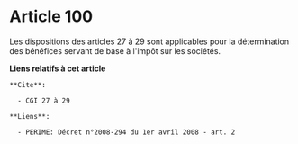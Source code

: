 # Article 100

Les dispositions des articles 27 à 29 sont applicables pour la détermination des bénéfices servant de base à l'impôt sur les
sociétés.

**Liens relatifs à cet article**

	**Cite**:

	  - CGI 27 à 29

	**Liens**:

	  - PERIME: Décret n°2008-294 du 1er avril 2008 - art. 2
